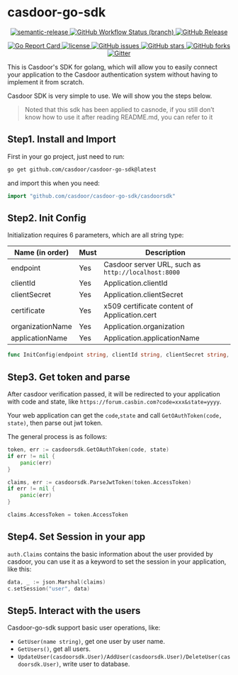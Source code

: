 # casdoor-go-sdk

<p align="center">
  <a href="#badge">
    <img alt="semantic-release" src="https://img.shields.io/badge/%20%20%F0%9F%93%A6%F0%9F%9A%80-semantic--release-e10079.svg">
  </a>
  <a href="https://github.com/casdoor/casdoor-go-sdk/actions/workflows/ci.yml">
    <img alt="GitHub Workflow Status (branch)" src="https://img.shields.io/github/workflow/status/casdoor/casdoor-go-sdk/Go">
  </a>
  <a href="https://github.com/casdoor/casdoor-go-sdk/releases/latest">
    <img alt="GitHub Release" src="https://img.shields.io/github/v/release/casdoor/casdoor-go-sdk.svg">
  </a>
</p>

<p align="center">
  <a href="https://goreportcard.com/report/github.com/casdoor/casdoor-go-sdk">
    <img alt="Go Report Card" src="https://goreportcard.com/badge/github.com/casdoor/casdoor-go-sdk?style=flat-square">
  </a>
  <a href="https://github.com/casdoor/casdoor-go-sdk/blob/master/LICENSE">
    <img src="https://img.shields.io/github/license/casdoor/casdoor-go-sdk?style=flat-square" alt="license">
  </a>
  <a href="https://github.com/casdoor/casdoor-go-sdk/issues">
    <img alt="GitHub issues" src="https://img.shields.io/github/issues/casdoor/casdoor-go-sdk?style=flat-square">
  </a>
  <a href="#">
    <img alt="GitHub stars" src="https://img.shields.io/github/stars/casdoor/casdoor-go-sdk?style=flat-square">
  </a>
  <a href="https://github.com/casdoor/casdoor-go-sdk/network">
    <img alt="GitHub forks" src="https://img.shields.io/github/forks/casdoor/casdoor-go-sdk?style=flat-square">
  </a>
  <a href="https://gitter.im/casbin/casdoor">
    <img alt="Gitter" src="https://badges.gitter.im/casbin/casdoor.svg?style=flat-square">
  </a>
</p>

This is Casdoor's SDK for golang, which will allow you to easily connect your application to the Casdoor authentication system without having to implement it from scratch.

Casdoor SDK is very simple to use. We will show you the steps below.

> Noted that this sdk has been applied to casnode, if you still don’t know how to use it after reading README.md, you can refer to it

## Step1. Install and Import

First in your go project, just need to run:

```bash
go get github.com/casdoor/casdoor-go-sdk@latest
```

and import this when you need:

```go
import "github.com/casdoor/casdoor-go-sdk/casdoorsdk"
```

## Step2. Init Config

Initialization requires 6 parameters, which are all string type:

| Name (in order)  | Must | Description                                         |
| ---------------- | ---- | --------------------------------------------------- |
| endpoint         | Yes  | Casdoor server URL, such as `http://localhost:8000` |
| clientId         | Yes  | Application.clientId                                |
| clientSecret     | Yes  | Application.clientSecret                            |
| certificate      | Yes  | x509 certificate content of Application.cert        |
| organizationName | Yes  | Application.organization                            |
| applicationName  | Yes  | Application.applicationName                         |

```go
func InitConfig(endpoint string, clientId string, clientSecret string, certificate string, organizationName string, applicationName string)
```

## Step3. Get token and parse

After casdoor verification passed, it will be redirected to your application with code and state, like `https://forum.casbin.com?code=xxx&state=yyyy`.

Your web application can get the `code`,`state` and call `GetOAuthToken(code, state)`, then parse out jwt token.

The general process is as follows:

```go
token, err := casdoorsdk.GetOAuthToken(code, state)
if err != nil {
	panic(err)
}

claims, err := casdoorsdk.ParseJwtToken(token.AccessToken)
if err != nil {
	panic(err)
}

claims.AccessToken = token.AccessToken
```

## Step4. Set Session in your app

`auth.Claims` contains the basic information about the user provided by casdoor, you can use it as a keyword to set the session in your application, like this:

```go
data, _ := json.Marshal(claims)
c.setSession("user", data)
```

## Step5. Interact with the users

Casdoor-go-sdk support basic user operations, like:

- `GetUser(name string)`, get one user by user name.
- `GetUsers()`, get all users.
- `UpdateUser(casdoorsdk.User)/AddUser(casdoorsdk.User)/DeleteUser(casdoorsdk.User)`, write user to database.
